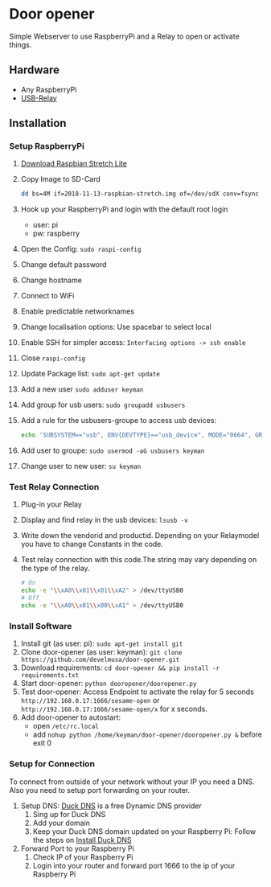 # Door opener

Simple Webserver to use RaspberryPi and a Relay to open or activate things.
## Hardware

- Any RaspberryPi
- [USB-Relay](https://www.aliexpress.com/item/LCUS-1-type-USB-Relay-Module-Electronic-Converter-PCB-USB-Intelligent-Control-Switch/32955376837.html?spm=a2g0s.9042311.0.0.122a4c4dZg1vG4)

## Installation

### Setup RaspberryPi

1. [Download Raspbian Stretch Lite](https://www.raspberrypi.org/downloads/raspbian/)
2. Copy Image to SD-Card

    ```bash
    dd bs=4M if=2018-11-13-raspbian-stretch.img of=/dev/sdX conv=fsync
    ```

3. Hook up your RaspberryPi and login with the default root login
    - user: pi
    - pw: raspberry
4. Open the Config: `sudo raspi-config`
5. Change default password
6. Change hostname
7. Connect to WiFi
8. Enable predictable networknames
9. Change localisation options: Use spacebar to select local
10. Enable SSH for simpler access: `Interfacing options -> ssh enable`
11. Close `raspi-config`
12. Update Package list: `sudo apt-get update`
13. Add a new user `sudo adduser keyman`
14. Add group for usb users: `sudo groupadd usbusers`
15. Add a rule for the usbusers-groupe to access usb devices:

    ```bash
    echo 'SUBSYSTEM=="usb", ENV{DEVTYPE}=="usb_device", MODE="0664", GROUP="usbusers"' | sudo tee -a /etc/udev/rules.d/99-com.rules
    ```

16. Add user to groupe: `sudo usermod -aG usbusers keyman`
17. Change user to new user: `su keyman`

### Test Relay Connection

1. Plug-in your Relay
2. Display and find relay in the usb devices: `lsusb -v`
3. Write down the vendorid and productid. Depending on your Relaymodel you have to change Constants in the code.
4. Test relay connection with this code.The string may vary depending on the type of the relay.

    ```bash
    # On
    echo -e "\\xA0\\x01\\x01\\xA2" > /dev/ttyUSB0
    # Off
    echo -e "\\xA0\\x01\\x00\\xA1" > /dev/ttyUSB0
    ```


### Install Software

1. Install git (as user: pi): `sudo apt-get install git`
2. Clone door-opener (as user: keyman): `git clone https://github.com/develmusa/door-opener.git`
3. Download requirements: `cd door-opener && pip install -r requirements.txt`
4. Start door-opener: `python dooropener/dooropener.py`
5. Test door-opener: Access Endpoint to activate the relay for 5 seconds `http://192.168.0.17:1666/sesame-open` or `http://192.168.0.17:1666/sesame-open/x` for x seconds.
6. Add door-opener to autostart: 
    - open `/etc/rc.local`
    - add `nohup python /home/keyman/door-opener/dooropener.py &` before exit 0

### Setup for Connection

To connect from outside of your network without your IP you need a DNS. Also you need to setup port forwarding on your router.

1. Setup DNS: [Duck DNS](https://www.duckdns.org/) is a free Dynamic DNS provider
    1. Sing up for Duck DNS
    2. Add your domain
    3. Keep your Duck DNS domain updated on your Raspberry Pi: Follow the steps on [Install Duck DNS](https://www.duckdns.org/install.jsp)
2. Forward Port to your Raspberry Pi
    1. Check IP of your Raspberry Pi 
    2. Login into your router and forward port 1666 to the ip of your Raspberry Pi
